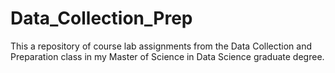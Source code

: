 # Data_Collection_Prep
This a repository of course lab assignments from the Data  Collection and Preparation class in my Master of Science in Data Science graduate degree.
